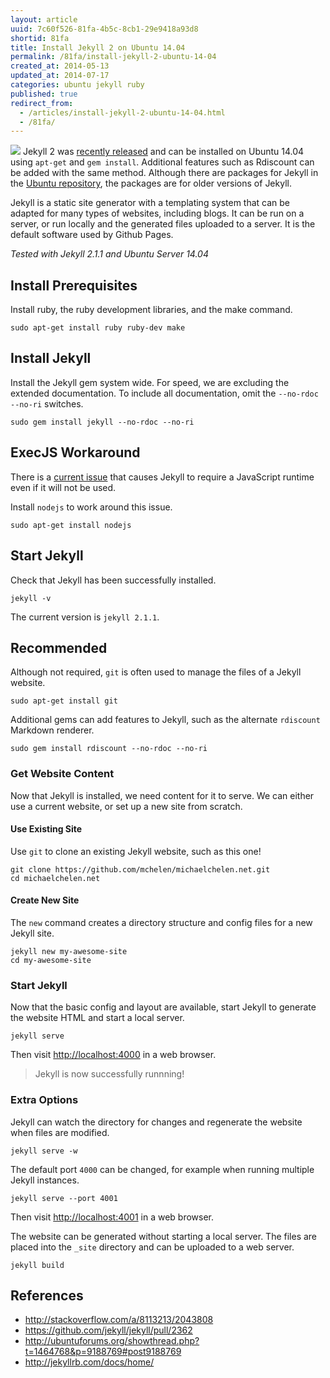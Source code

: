 ```yaml
---
layout: article
uuid: 7c60f526-81fa-4b5c-8cb1-29e9418a93d8
shortid: 81fa
title: Install Jekyll 2 on Ubuntu 14.04
permalink: /81fa/install-jekyll-2-ubuntu-14-04
created_at: 2014-05-13
updated_at: 2014-07-17
categories: ubuntu jekyll ruby
published: true
redirect_from:
  - /articles/install-jekyll-2-ubuntu-14-04.html
  - /81fa/
---
```

![](http://jekyllrb.com/img/logo-2x.png)
Jekyll 2 was [recently released][jekyll2] and can be installed on Ubuntu 14.04 using `apt-get` and `gem install`. Additional features such as Rdiscount can be added with the same method. Although there are packages for Jekyll in the [Ubuntu repository][ubunturepo], the packages are for older versions of Jekyll.

Jekyll is a static site generator with a templating system that can be adapted for many types of websites, including blogs. It can be run on a server, or run locally and the generated files uploaded to a server. It is the default software used by Github Pages.

*Tested with Jekyll 2.1.1 and Ubuntu Server 14.04*

[jekyll2]:http://jekyllrb.com/news/2014/05/06/jekyll-turns-2-0-0/
[ubunturepo]:http://packages.ubuntu.com/search?keywords=jekyll&searchon=names&suite=all&section=all

<!--more--> 

## Install Prerequisites ##

Install ruby, the ruby development libraries, and the make command.

    sudo apt-get install ruby ruby-dev make


## Install Jekyll ##
Install the Jekyll gem system wide. For speed, we are excluding the extended documentation. To include all documentation, omit the `--no-rdoc --no-ri` switches.

    sudo gem install jekyll --no-rdoc --no-ri


## ExecJS Workaround ##
There is a [current issue][issue] that causes Jekyll to require a JavaScript runtime even if it will not be used.

[issue]:https://github.com/jekyll/jekyll/issues/2327

Install `nodejs` to work around this issue.

    sudo apt-get install nodejs

## Start Jekyll ##

Check that Jekyll has been successfully installed.

    jekyll -v

The current version is `jekyll 2.1.1`.

## Recommended ##
Although not required, `git` is often used to manage the files of a Jekyll website.

    sudo apt-get install git

Additional gems can add features to Jekyll, such as the alternate `rdiscount` Markdown renderer.

    sudo gem install rdiscount --no-rdoc --no-ri

### Get Website Content ###
Now that Jekyll is installed, we need content for it to serve. We can either use a current website, or set up a new site from scratch.

#### Use Existing Site ####
Use `git` to clone an existing Jekyll website, such as this one!

    git clone https://github.com/mchelen/michaelchelen.net.git
    cd michaelchelen.net

#### Create New Site ####
The `new` command creates a directory structure and config files for a new Jekyll site.

    jekyll new my-awesome-site
    cd my-awesome-site 


### Start Jekyll ###
Now that the basic config and layout are available, start Jekyll to generate the website HTML and start a local server.

    jekyll serve

Then visit <http://localhost:4000> in a web browser.

> Jekyll is now successfully runnning!


### Extra Options ###
Jekyll can watch the directory for changes and regenerate the website when files are modified.

    jekyll serve -w
    
The default port `4000` can be changed, for example when running multiple Jekyll instances.

    jekyll serve --port 4001
Then visit <http://localhost:4001> in a web browser.

The website can be generated without starting a local server. The files are placed into the `_site` directory and can be uploaded to a web server.

    jekyll build



References
----
* <http://stackoverflow.com/a/8113213/2043808>
* <https://github.com/jekyll/jekyll/pull/2362>
* <http://ubuntuforums.org/showthread.php?t=1464768&p=9188769#post9188769>
* <http://jekyllrb.com/docs/home/>
